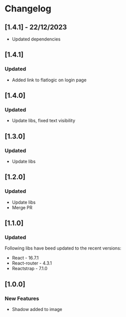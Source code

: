 # Changelog

## [1.4.1] - 22/12/2023

- Updated dependencies

## [1.4.1]
 
### Updated
- Added link to flatlogic on login page

## [1.4.0]
 
### Updated
- Update libs, fixed text visibility

## [1.3.0]
 
### Updated
- Update libs
 
## [1.2.0]
 
### Updated
- Update libs
- Merge PR 
 
## [1.1.0]

### Updated

Following libs have beed updated to the recent versions:
- React - 16.7.1
- React-router - 4.3.1
- Reactstrap - 7.1.0

## [1.0.0]

### New Features

- Shadow added to image
